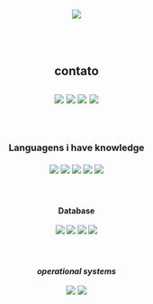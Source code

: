 <div align=center>
    <h1>
        <p>
            <img src="Imagens/flair.gif">
        </p>
    </h1>

</div>

<h2>
    <p align=center> <br><br>contato<br><br>
        <img src=" https://img.shields.io/badge/WhatsApp-25D366?style=for-the-badge&logo=whatsapp&logoColor=white " alt=" ">
        <img src="https://img.shields.io/badge/Gmail-D14836?style=for-the-badge&logo=gmail&logoColor=white " alt=" ">
        <img src="https://img.shields.io/badge/LinkedIn-0077B5?style=for-the-badge&logo=linkedin&logoColor=white " alt=" ">
        <img src="https://img.shields.io/badge/GitHub-100000?style=for-the-badge&logo=github&logoColor=white " alt=" ">
    </p>
</h2>

<h3>
    <p align=center> <br><br>Languagens i have knowledge <br><br>
        <img src="https://img.shields.io/badge/Python-3776AB?style=for-the-badge&logo=python&logoColor=white " alt=" ">
        <img src="https://img.shields.io/badge/HTML-239120?style=for-the-badge&logo=html5&logoColor=white " alt=" ">
        <img src="https://img.shields.io/badge/CSS-239120?&style=for-the-badge&logo=css3&logoColor=white " alt=" ">
        <img src="https://img.shields.io/badge/JavaScript-F7DF1E?style=for-the-badge&logo=javascript&logoColor=black " alt=" ">
        <img src="https://img.shields.io/badge/Node.js-43853D?style=for-the-badge&logo=node.js&logoColor=white " alt=" ">
    </p>
</h3>

<h4>
    <p align=center> <br><br>Database <br><br>
        <img src="https://img.shields.io/badge/Java-ED8B00?style=for-the-badge&logo=java&logoColor=white " alt=" ">
        <img src="https://img.shields.io/badge/MariaDB-01529E?style=for-the-badge&logo=mariadb&logoColor=white " alt=" ">
        <img src="https://img.shields.io/badge/MySQL-00000F?style=for-the-badge&logo=mysql&logoColor=white " alt=" ">
        <img src="https://img.shields.io/badge/Microsoft_SQL_Server-CC2927?style=for-the-badge&logo=microsoft-sql-server& logoColor=white " alt=" ">
    </p>
</h4>

<h5>
    <p align=center> <br><br> operational systems<br><br>
        <img src="https://img.shields.io/badge/Linux-E34F26?style=for-the-badge&logo=linux&logoColor=black " alt=" ">
        <img src="https://img.shields.io/badge/Windows-017AD7?style=for-the-badge&logo=windows&logoColor=white " alt=" ">
    </p>
</h5>